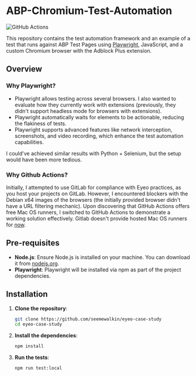 # ABP-Chromium-Test-Automation

![GitHub Actions](https://github.com/seemewalkin/eyeo-case-study/actions/workflows/playwright.yml/badge.svg)

This repository contains the test automation framework and an example of a test that runs against ABP Test Pages using [Playwright](https://playwright.dev/), JavaScript, and a custom Chromium browser with the Adblock Plus extension.

## Overview

### Why Playwright?
- Playwright allows testing across several browsers. I also wanted to evaluate how they currently work with extensions (previously, they didn't support headless mode for browsers with extensions).
- Playwright automatically waits for elements to be actionable, reducing the flakiness of tests.
- Playwright supports advanced features like network interception, screenshots, and video recording, which enhance the test automation capabilities.

I could've achieved similar results with Python + Selenium, but the setup would have been more tedious.


### Why Github Actions?
Initially, I attempted to use GitLab for compliance with Eyeo practices, as you host your projects on GitLab. However, I encountered blockers with the Debian x64 images of the browsers (the initially provided browser didn't have a URL filtering mechanic). Upon discovering that GitHub Actions offers free Mac OS runners, I switched to GitHub Actions to demonstrate a working solution effectively. Gitlab doesn't provide hosted Mac OS runners for [now](https://docs.gitlab.com/ee/ci/runners/hosted_runners/macos.html).


## Pre-requisites

- **Node.js**: Ensure Node.js is installed on your machine. You can download it from [nodejs.org](https://nodejs.org/).
- **Playwright**: Playwright will be installed via npm as part of the project dependencies.

## Installation

1. **Clone the repository**:
   ```sh
   git clone https://github.com/seemewalkin/eyeo-case-study
   cd eyeo-case-study
2. **Install the dependencies**:
   ```sh
   npm install
3. **Run the tests**:
    ```sh
    npm run test:local
